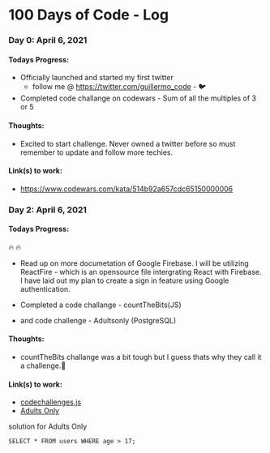 # 100 Days of Code - Log

### Day 0: April 6, 2021

#### Todays Progress:
- Officially launched and started my first twitter 
    - follow me @ https://twitter.com/guillermo_code - 🐦
- Completed code challange on codewars - Sum of all the multiples of 3 or 5

#### Thoughts: 
- Excited to start challenge. Never owned a twitter before so must remember to update and follow more techies. 

#### Link(s) to work: 
- https://www.codewars.com/kata/514b92a657cdc65150000006

### Day 2: April 6, 2021

#### Todays Progress:
🔥 🔥 
- Read up on more documetation of Google Firebase. I will be utilizing ReactFire - which is an opensource file intergrating React with Firebase. I have laid out my plan to create a sign in feature using Google authentication.

- Completed a code challange - countTheBits(JS)

- and code challenge - Adultsonly (PostgreSQL)

#### Thoughts: 
- countTheBits challange was a bit tough but I guess thats why they call it a challenge.🦾

#### Link(s) to work: 
- [codechallenges.js](https://github.com/ghernandez24/Code-every-day/blob/main/code-challenges/codechallege.js)
- [Adults Only](https://www.codewars.com/kata/590a95eede09f87472000213/train/sql)

solution for Adults Only
```
SELECT * FROM users WHERE age > 17;
```